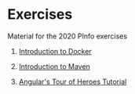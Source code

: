 # Exercises
Material for the 2020 PInfo exercises

1. [Introduction to Docker](https://github.com/PInfo-2020/Exercises/tree/master/docker)

2. [Introduction to Maven](https://github.com/PInfo-2020/Exercises/tree/master/maven)

3. [Angular's Tour of Heroes Tutorial](https://angular.io/tutorial)
